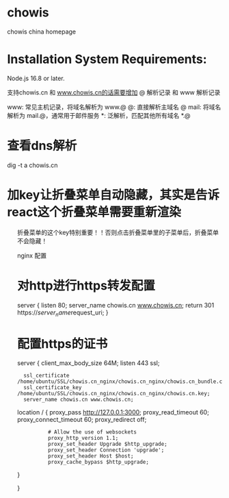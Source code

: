 # chowis
chowis china homepage

# Installation System Requirements:
Node.js 16.8 or later.

支持chowis.cn 和 www.chowis.cn的话需要增加 @ 解析记录 和 www 解析记录

www: 常见主机记录，将域名解析为 www.@
@: 直接解析主域名 @
mail: 将域名解析为 mail.@，通常用于邮件服务
*: 泛解析，匹配其他所有域名 *.@

# 查看dns解析
dig -t a chowis.cn

# 加key让折叠菜单自动隐藏，其实是告诉react这个折叠菜单需要重新渲染
<ul className="nav-links" key={router.asPath}>
折叠菜单的这个key特别重要！！否则点击折叠菜单里的子菜单后，折叠菜单不会隐藏！


nginx 配置

# 对http进行https转发配置
server {
    listen 80;
    server_name chowis.cn www.chowis.cn;
    return 301 https://$server_name$request_uri;
}

# 配置https的证书
server {
  client_max_body_size 64M;
      listen 443 ssl;
      
      ssl_certificate /home/ubuntu/SSL/chowis.cn_nginx/chowis.cn_nginx/chowis.cn_bundle.crt;
      ssl_certificate_key /home/ubuntu/SSL/chowis.cn_nginx/chowis.cn_nginx/chowis.cn.key;
      server_name chowis.cn www.chowis.cn;
  
  
  location / {
              proxy_pass             http://127.0.0.1:3000;
              proxy_read_timeout     60;
              proxy_connect_timeout  60;
              proxy_redirect         off;
  
              # Allow the use of websockets
              proxy_http_version 1.1;
              proxy_set_header Upgrade $http_upgrade;
              proxy_set_header Connection 'upgrade';
              proxy_set_header Host $host;
              proxy_cache_bypass $http_upgrade;
  }

}
